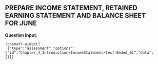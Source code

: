 ## PREPARE INCOME STATEMENT, RETAINED EARNING STATEMENT AND BALANCE SHEET FOR JUNE

**Question Input:**

```
[cosmatt-widget]
 {"type":"assessment","options":{"id":"Chapter_4_Introduction/IncomeStatement/test-Emded_01","data":{}}} 
```
